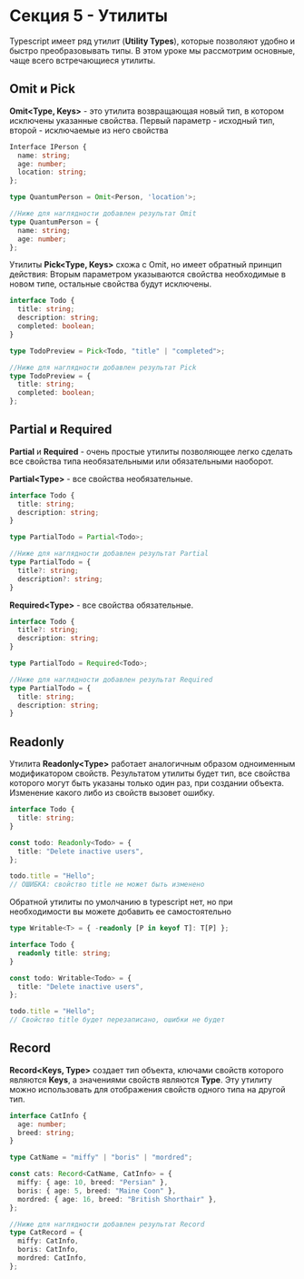 # Секция 5 - Утилиты

Typescript имеет ряд утилит (**Utility Types**), которые позволяют удобно и быстро преобразовывать типы.
В этом уроке мы рассмотрим основные, чаще всего встречающиеся утилиты.

## Omit и Pick

**Omit\<Type, Keys\>** - это утилита возвращающая новый тип, в котором исключены указанные свойства. Первый параметр - исходный тип, второй - исключаемые из него свойства

```ts
Interface IPerson { 
  name: string;
  age: number;
  location: string;
};

type QuantumPerson = Omit<Person, 'location'>;

//Ниже для наглядности добавлен результат Omit
type QuantumPerson = { 
  name: string;
  age: number;
};
```

Утилиты **Pick\<Type, Keys\>** схожа с Omit, но имеет обратный принцип действия:
Вторым параметром указываются свойства необходимые в новом типе, остальные свойства будут исключены.

```ts
interface Todo {
  title: string;
  description: string;
  completed: boolean;
}

type TodoPreview = Pick<Todo, "title" | "completed">;

//Ниже для наглядности добавлен результат Pick
type TodoPreview = {
  title: string;
  completed: boolean;
};
```

## Partial и Required

**Partial** и **Required** - очень простые утилиты позволяющее легко сделать все свойства типа необязательными или обязательными наоборот.

**Partial\<Type\>** - все свойства необязательные.

```ts
interface Todo {
  title: string;
  description: string;
}

type PartialTodo = Partial<Todo>;

//Ниже для наглядности добавлен результат Partial
type PartialTodo = {
  title?: string;
  description?: string;
}
```

**Required\<Type\>** - все свойства обязательные.

```ts
interface Todo {
  title?: string;
  description: string;
}

type PartialTodo = Required<Todo>;

//Ниже для наглядности добавлен результат Required
type PartialTodo = {
  title: string;
  description: string;
}
```

## Readonly

Утилита **Readonly\<Type\>** работает аналогичным образом одноименным модификатором свойств.
Результатом утилиты будет тип, все свойства которого могут быть указаны только один раз, при создании объекта.
Изменение какого либо из свойств вызовет ошибку.

```ts
interface Todo {
  title: string;
}

const todo: Readonly<Todo> = {
  title: "Delete inactive users",
};

todo.title = "Hello"; 
// ОШИБКА: свойство title не может быть изменено
```

Обратной утилиты по умолчанию в typescript нет, но при необходимости вы можете добавить ее самостоятельно

```ts
type Writable<T> = { -readonly [P in keyof T]: T[P] };

interface Todo {
  readonly title: string;
}

const todo: Writable<Todo> = {
  title: "Delete inactive users",
};

todo.title = "Hello"; 
// Свойство title будет перезаписано, ошибки не будет 
```

## Record

**Record\<Keys, Type\>** создает тип объекта, ключами свойств которого являются **Keys**, а значениями свойств являются **Type**. Эту утилиту можно использовать для отображения свойств одного типа на другой тип.

```ts
interface CatInfo {
  age: number;
  breed: string;
}

type CatName = "miffy" | "boris" | "mordred";

const cats: Record<CatName, CatInfo> = {
  miffy: { age: 10, breed: "Persian" },
  boris: { age: 5, breed: "Maine Coon" },
  mordred: { age: 16, breed: "British Shorthair" },
};

//Ниже для наглядности добавлен результат Record
type CatRecord = {
  miffy: CatInfo,
  boris: CatInfo,
  mordred: CatInfo,
};
```
